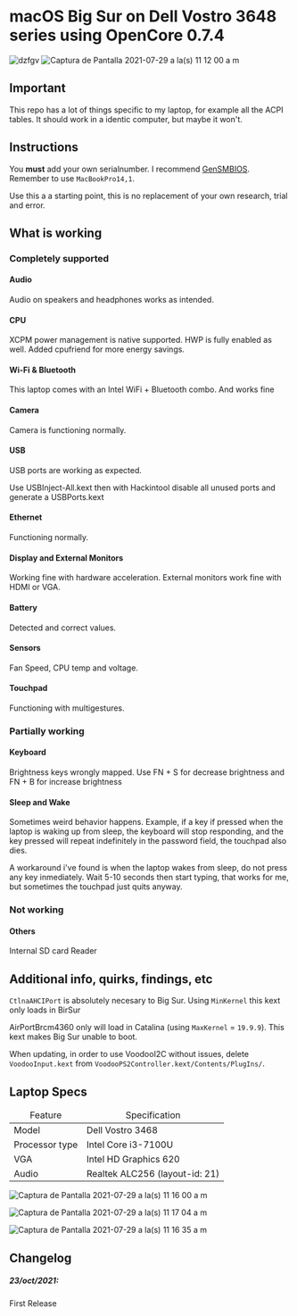 <h1>macOS Big Sur on Dell Vostro 3648 series using OpenCore 0.7.4</h1>

![dzfgv](https://user-images.githubusercontent.com/37314164/127522651-94c034cb-848d-43b6-9519-7aca059e20c0.png)
![Captura de Pantalla 2021-07-29 a la(s) 11 12 00 a  m](https://user-images.githubusercontent.com/37314164/127522694-d163089f-451b-4621-840c-5d62fa7ee522.png)



## Important

This repo has a lot of things specific to my laptop, for example all the ACPI tables. It should work in a identic computer, but maybe it won't.

## Instructions

You **must** add your own serialnumber. I recommend [GenSMBIOS](https://github.com/corpnewt/GenSMBIOS). Remember to use `MacBookPro14,1`. 

Use this a a starting point, this is no replacement of your own research, trial and error.

## What is working

### Completely supported

#### Audio

Audio on speakers and headphones works as intended.

#### CPU

XCPM power management is native supported. HWP is fully enabled as well. Added cpufriend for more energy savings.

#### Wi-Fi & Bluetooth

This laptop comes with an Intel WiFi + Bluetooth combo. And works fine

#### Camera

Camera is functioning normally.

#### USB

USB ports are working as expected.

Use USBInject-All.kext then with Hackintool disable all unused ports and generate a USBPorts.kext

#### Ethernet

Functioning normally.

#### Display and External Monitors

Working fine with hardware acceleration. External monitors work fine with HDMI or VGA.

#### Battery

Detected and correct values.

#### Sensors

Fan Speed, CPU temp and voltage.

#### Touchpad

Functioning with multigestures.

### Partially working

#### Keyboard

Brightness keys wrongly mapped. Use FN + S for decrease brightness and FN + B for increase brightness

#### Sleep and Wake

Sometimes weird behavior happens. Example, if a key if pressed when the laptop is waking up from sleep, the keyboard will stop responding, and the key pressed will repeat indefinitely in the password field, the touchpad also dies.

A workaround i've found is when the laptop wakes from sleep, do not press any key inmediately. Wait 5-10 seconds then start typing, that works for me, but sometimes the touchpad just quits anyway.

### Not working

#### Others

Internal SD card Reader


## Additional info, quirks, findings, etc 

`CtlnaAHCIPort` is absolutely necesary to Big Sur. Using `MinKernel` this kext only loads in BirSur 

AirPortBrcm4360 only will load in Catalina (using `MaxKernel` = `19.9.9`). This kext makes Big Sur unable to boot.

When updating, in order to use VoodooI2C without issues, delete `VoodooInput.kext` from `VoodooPS2Controller.kext/Contents/PlugIns/`.

<h2>Laptop Specs</h2>
<table>
  <thead>
    <tr>
      <td style="text-align: center">Feature</td>
      <td style="text-align: center">Specification</td>
    </tr>
  </thead>
  <tbody>
    <tr>
      <td>Model</td>
      <td>Dell Vostro 3468</td>
    </tr>
    <tr>
      <td>Processor type</td>
      <td>Intel Core i3-7100U</td>
    </tr>
     <tr>
      <td>VGA</td>
      <td>Intel HD Graphics 620</td>
    </tr>
    <tr>
      <td>Audio</td>
      <td>Realtek ALC256 (layout-id: 21)</td>
    </tr>
    <tr>
    </tr>
  </tbody>
</table>


![Captura de Pantalla 2021-07-29 a la(s) 11 16 00 a  m](https://user-images.githubusercontent.com/37314164/127522685-8d8b5791-a97b-41ec-ba6d-51e70ba82f12.png)

![Captura de Pantalla 2021-07-29 a la(s) 11 17 04 a  m](https://user-images.githubusercontent.com/37314164/127522701-539e44bc-73d7-4426-a8cf-9eee6fdcd7f6.png)

![Captura de Pantalla 2021-07-29 a la(s) 11 16 35 a  m](https://user-images.githubusercontent.com/37314164/127522708-c5c77309-7c38-400f-8c13-59466aade2e3.png)

## Changelog

##### 23/oct/2021:

First Release

